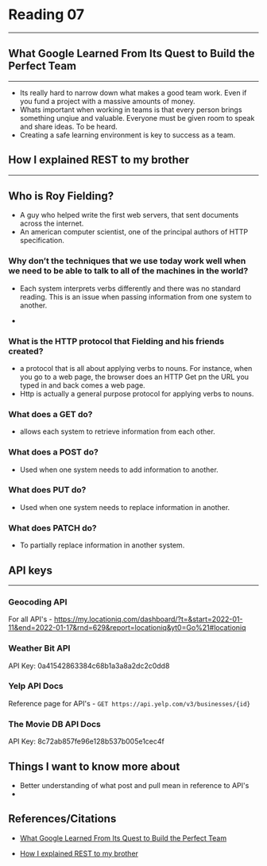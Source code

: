 
# Reading 07
---

## What Google Learned From Its Quest to Build the Perfect Team
--- 

- Its really hard to narrow down what makes a good team work. Even if you fund a project with a massive amounts of money.
- Whats important when working in teams is that every person brings something unqiue and valuable. Everyone must be given room to speak and share ideas. To be heard.
- Creating a safe learning environment is key to success as a team. 


## How I explained REST to my brother

--- 

## Who is Roy Fielding?

- A guy who helped write the first web servers, that sent documents across the internet.
- An american computer scientist, one of the principal authors of HTTP specification.

### Why don’t the techniques that we use today work well when we need to be able to talk to all of the machines in the world?

- Each system interprets verbs differently and there was no standard reading. This is an issue when passing information from one system to another. 

- 
### What is the HTTP protocol that Fielding and his friends created?

- a protocol that is all about applying verbs to nouns. For instance, when you go to a web page, the browser does an HTTP Get pn the URL you typed in and back comes a web page. 
- Http is actually a general purpose protocol for applying verbs to nouns.

### What does a GET do?
- allows each system to retrieve information from each other.

### What does a POST do?
- Used when one system needs to add information to another.

### What does PUT do?
- Used when one system needs to replace information in another.

### What does PATCH do?
- To partially replace information in another system. 

## API keys

---

### Geocoding API

For all API's - https://my.locationiq.com/dashboard/?t=&start=2022-01-11&end=2022-01-17&rnd=629&report=locationiq&yt0=Go%21#locationiq

### Weather Bit API

API Key: 0a41542863384c68b1a3a8a2dc2c0dd8

### Yelp API Docs

Reference page for API's - `GET https://api.yelp.com/v3/businesses/{id}`

### The Movie DB API Docs

API Key: 8c72ab857fe96e128b537b005e1cec4f





## Things I want to know more about
- Better understanding of what post and pull mean in reference to API's
- 


## References/Citations

- [What Google Learned From Its Quest to Build the Perfect Team](https://www.nytimes.com/2016/02/28/magazine/what-google-learned-from-its-quest-to-build-the-perfect-team.html)

- [How I explained REST to my brother](https://gist.github.com/brookr/5977550)
